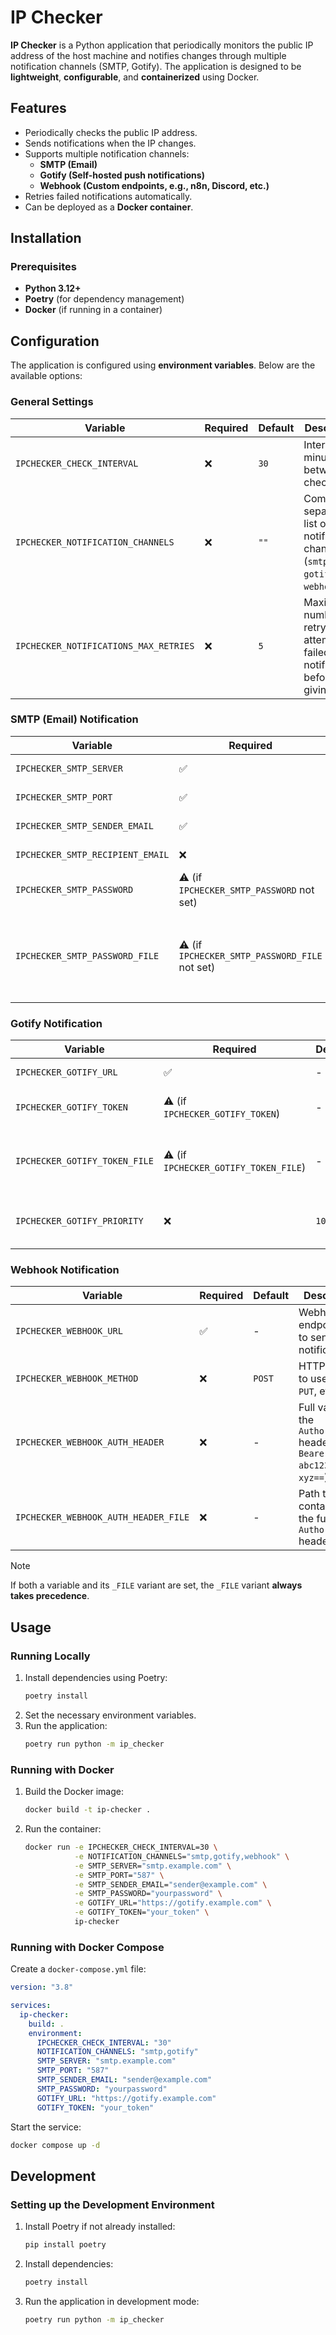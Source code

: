 # IP Checker

**IP Checker** is a Python application that periodically monitors the public IP address of the host machine and notifies
changes through multiple notification channels (SMTP, Gotify). The application is designed to be **lightweight**,
**configurable**, and **containerized** using Docker.

## Features

- Periodically checks the public IP address.
- Sends notifications when the IP changes.
- Supports multiple notification channels:
    - **SMTP (Email)**
    - **Gotify (Self-hosted push notifications)**
    - **Webhook (Custom endpoints, e.g., n8n, Discord, etc.)**
- Retries failed notifications automatically.
- Can be deployed as a **Docker container**.

## Installation

### Prerequisites

- **Python 3.12+**
- **Poetry** (for dependency management)
- **Docker** (if running in a container)

## Configuration

The application is configured using **environment variables**. Below are the available options:

### **General Settings**

| Variable                              | Required | Default | Description                                                                 |
|---------------------------------------|----------|---------|-----------------------------------------------------------------------------|
| `IPCHECKER_CHECK_INTERVAL`            | ❌        | `30`    | Interval in minutes between IP checks                                       |
| `IPCHECKER_NOTIFICATION_CHANNELS`     | ❌        | `""`    | Comma-separated list of notification channels (`smtp`, `gotify`, `webhook`) |
| `IPCHECKER_NOTIFICATIONS_MAX_RETRIES` | ❌        | `5`     | Maximum number of retry attempts for failed notifications before giving up  |

### **SMTP (Email) Notification**

| Variable                         | Required                                       | Default      | Description                                                                |
|----------------------------------|------------------------------------------------|--------------|----------------------------------------------------------------------------|
| `IPCHECKER_SMTP_SERVER`          | ✅                                              | -            | SMTP server address                                                        |
| `IPCHECKER_SMTP_PORT`            | ✅                                              | -            | SMTP server port                                                           |
| `IPCHECKER_SMTP_SENDER_EMAIL`    | ✅                                              | -            | Sender email address                                                       |
| `IPCHECKER_SMTP_RECIPIENT_EMAIL` | ❌                                              | sender email | Recipient email address                                                    |
| `IPCHECKER_SMTP_PASSWORD`        | ⚠️ (if `IPCHECKER_SMTP_PASSWORD` not set)      | -            | SMTP authentication password                                               |
| `IPCHECKER_SMTP_PASSWORD_FILE`   | ⚠️ (if `IPCHECKER_SMTP_PASSWORD_FILE` not set) | -            | Path to a file containing the SMTP password (takes precedence if provided) |

### **Gotify Notification**

| Variable                      | Required                              | Default | Description                                |
|-------------------------------|---------------------------------------|---------|--------------------------------------------|
| `IPCHECKER_GOTIFY_URL`        | ✅                                     | -       | Gotify server URL                          |
| `IPCHECKER_GOTIFY_TOKEN`      | ⚠️ (if `IPCHECKER_GOTIFY_TOKEN`)      | -       | Gotify application token                   |
| `IPCHECKER_GOTIFY_TOKEN_FILE` | ⚠️ (if `IPCHECKER_GOTIFY_TOKEN_FILE`) | -       | Path to a file containing the Gotify token |
| `IPCHECKER_GOTIFY_PRIORITY`   | ❌                                     | `10`    | Gotify message priority (1-10)             |

### **Webhook Notification**

| Variable                             | Required | Default | Description                                                                    |
|--------------------------------------|----------|---------|--------------------------------------------------------------------------------|
| `IPCHECKER_WEBHOOK_URL`              | ✅        | -       | Webhook endpoint URL to send the notification to                               |
| `IPCHECKER_WEBHOOK_METHOD`           | ❌        | `POST`  | HTTP method to use (`POST`, `PUT`, etc.)                                       |
| `IPCHECKER_WEBHOOK_AUTH_HEADER`      | ❌        | -       | Full value of the `Authorization` header (e.g. `Bearer abc123`, `Basic xyz==`) |
| `IPCHECKER_WEBHOOK_AUTH_HEADER_FILE` | ❌        | -       | Path to a file containing the full `Authorization` header value                |

> [!NOTE]
> If both a variable and its `_FILE` variant are set, the `_FILE` variant **always takes precedence**.

## Usage

### **Running Locally**

1. Install dependencies using Poetry:
   ```bash
   poetry install
   ```
2. Set the necessary environment variables.
3. Run the application:
   ```bash
   poetry run python -m ip_checker
   ```

### **Running with Docker**

1. Build the Docker image:
   ```bash
   docker build -t ip-checker .
   ```
2. Run the container:
   ```bash
   docker run -e IPCHECKER_CHECK_INTERVAL=30 \
              -e NOTIFICATION_CHANNELS="smtp,gotify,webhook" \
              -e SMTP_SERVER="smtp.example.com" \
              -e SMTP_PORT="587" \
              -e SMTP_SENDER_EMAIL="sender@example.com" \
              -e SMTP_PASSWORD="yourpassword" \
              -e GOTIFY_URL="https://gotify.example.com" \
              -e GOTIFY_TOKEN="your_token" \
              ip-checker
   ```

### **Running with Docker Compose**

Create a `docker-compose.yml` file:

```yaml
version: "3.8"

services:
  ip-checker:
    build: .
    environment:
      IPCHECKER_CHECK_INTERVAL: "30"
      NOTIFICATION_CHANNELS: "smtp,gotify"
      SMTP_SERVER: "smtp.example.com"
      SMTP_PORT: "587"
      SMTP_SENDER_EMAIL: "sender@example.com"
      SMTP_PASSWORD: "yourpassword"
      GOTIFY_URL: "https://gotify.example.com"
      GOTIFY_TOKEN: "your_token"
```

Start the service:

```bash
docker compose up -d
```

## Development

### **Setting up the Development Environment**

1. Install Poetry if not already installed:
   ```bash
   pip install poetry
   ```
2. Install dependencies:
   ```bash
   poetry install
   ```
3. Run the application in development mode:
   ```bash
   poetry run python -m ip_checker
   ```
